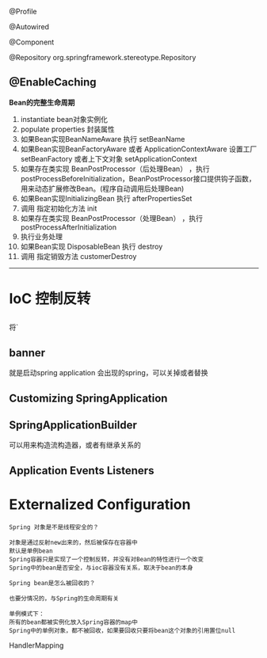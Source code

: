 @Profile

@Autowired

@Component

@Repository org.springframework.stereotype.Repository

@EnableCaching
---

**Bean的完整生命周期**
1. instantiate bean对象实例化
2. populate properties 封装属性
3. 如果Bean实现BeanNameAware 执行 setBeanName
4. 如果Bean实现BeanFactoryAware 或者 ApplicationContextAware 设置工厂 setBeanFactory 或者上下文对象 setApplicationContext
5. 如果存在类实现 BeanPostProcessor（后处理Bean） ，执行postProcessBeforeInitialization，BeanPostProcessor接口提供钩子函数，用来动态扩展修改Bean。(程序自动调用后处理Bean)
6. 如果Bean实现InitializingBean 执行 afterPropertiesSet
7. 调用<bean init-method="init"> 指定初始化方法 init
8. 如果存在类实现 BeanPostProcessor（处理Bean） ，执行postProcessAfterInitialization
9. 执行业务处理
10. 如果Bean实现 DisposableBean 执行 destroy
11. 调用<bean destroy-method="customerDestroy"> 指定销毁方法 customerDestroy

---

# IoC 控制反转

## 

将`


## banner
就是启动spring application 会出现的spring，可以关掉或者替换


## Customizing SpringApplication

## SpringApplicationBuilder
可以用来构造流构造器，或者有继承关系的

## Application Events Listeners

# Externalized Configuration



```
Spring 对象是不是线程安全的？

对象是通过反射new出来的，然后被保存在容器中
默认是单例bean
Spring容器只是实现了一个控制反转，并没有对Bean的特性进行一个改变
Spring中的bean是否安全，与ioc容器没有关系，取决于bean的本身
```

```
Spring bean是怎么被回收的？

也要分情况的，与Spring的生命周期有关

单例模式下：
所有的bean都被实例化放入Spring容器的map中
Spring中的单例对象，都不被回收，如果要回收只要将bean这个对象的引用置位null
```

HandlerMapping